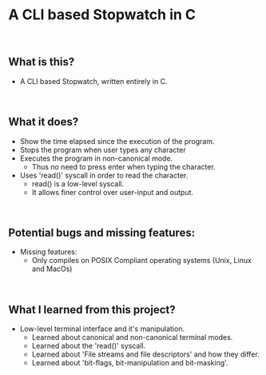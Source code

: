 # A CLI based Stopwatch in C
<br>

## What is this?
- A CLI based Stopwatch, written entirely in C.

<br>

## What it does?
- Show the time elapsed since the execution of the program.
- Stops the program when user types any character
- Executes the program in non-canonical mode.
    - Thus no need to press enter when typing the character.
- Uses 'read()' syscall in order to read the character.
    - read() is a low-level syscall.
    - It allows finer control over user-input and output.

<br>

## Potential bugs and missing features:

- Missing features:
    - Only compiles on POSIX Compliant operating systems (Unix, Linux and MacOs)

<br>

## What I learned from this project?
- Low-level terminal interface and it's manipulation.
    - Learned about canonical and non-canonical terminal modes.
    - Learned about the 'read()' syscall.
    - Learned about 'File streams and file descriptors' and how they differ.
    - Learned about 'bit-flags, bit-manipulation and bit-masking'.